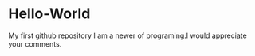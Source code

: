# Hello-World
My first github repository
I am a newer of programing.I would appreciate your comments.

